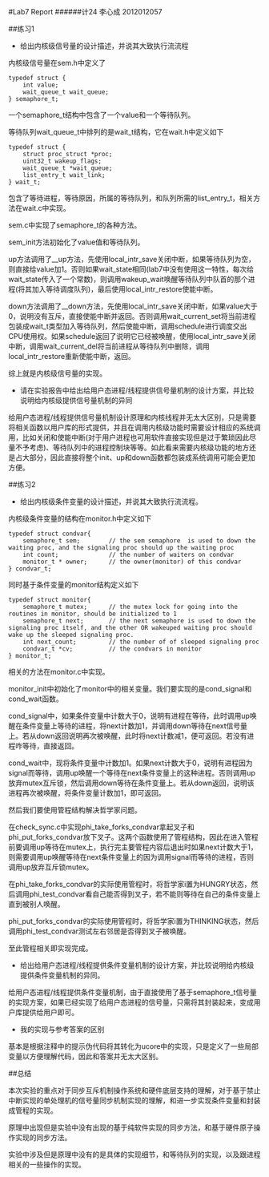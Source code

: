 #Lab7 Report
######计24 李心成 2012012057

##练习1

- 给出内核级信号量的设计描述，并说其大致执行流流程

内核级信号量在sem.h中定义了
```
typedef struct {
    int value;
    wait_queue_t wait_queue;
} semaphore_t;
```
一个semaphore_t结构中包含了一个value和一个等待队列。

等待队列wait_queue_t中排列的是wait_t结构，它在wait.h中定义如下
```
typedef struct {
    struct proc_struct *proc;
    uint32_t wakeup_flags;
    wait_queue_t *wait_queue;
    list_entry_t wait_link;
} wait_t;
```
包含了等待进程，等待原因，所属的等待队列，和队列所需的list_entry_t，相关方法在wait.c中实现。

sem.c中实现了semaphore_t的各种方法。

sem_init方法初始化了value值和等待队列。

up方法调用了__up方法，先使用local_intr_save关闭中断，如果等待队列为空，则直接给value加1。否则如果wait_state相同(lab7中没有使用这一特性，每次给wait_state传入了一个常数)，则调用wakeup_wait唤醒等待队列中队首的那个进程(将其加入等待调度队列)，最后使用local_intr_restore使能中断。

down方法调用了__down方法，先使用local_intr_save关闭中断，如果value大于0，说明没有互斥，直接使能中断并返回。否则调用wait_current_set将当前进程包装成wait_t类型加入等待队列，然后使能中断，调用schedule进行调度交出CPU使用权。如果schedule返回了说明它已经被唤醒，使用local_intr_save关闭中断，调用wait_current_del将当前进程从等待队列中删除，调用local_intr_restore重新使能中断，返回。

综上就是内核级信号量的实现。

- 请在实验报告中给出给用户态进程/线程提供信号量机制的设计方案，并比较说明给内核级提供信号量机制的异同

给用户态进程/线程提供信号量机制设计原理和内核线程并无太大区别，只是需要将相关函数以用户库的形式提供，并且在调用内核级功能时需要设计相应的系统调用，比如关闭和使能中断(对于用户进程也可用软件直接实现但是过于繁琐因此尽量不予考虑)、等待队列中的进程控制块等等。如此看来需要内核级功能的地方还是占大部分，因此直接将整个init、up和down函数都包装成系统调用可能会更加方便。

##练习2

- 给出内核级条件变量的设计描述，并说其大致执行流流程。

内核级条件变量的结构在monitor.h中定义如下
```
typedef struct condvar{
    semaphore_t sem;        // the sem semaphore  is used to down the waiting proc, and the signaling proc should up the waiting proc
    int count;              // the number of waiters on condvar
    monitor_t * owner;      // the owner(monitor) of this condvar
} condvar_t;
```
同时基于条件变量的monitor结构定义如下
```
typedef struct monitor{
    semaphore_t mutex;      // the mutex lock for going into the routines in monitor, should be initialized to 1
    semaphore_t next;       // the next semaphore is used to down the signaling proc itself, and the other OR wakeuped waiting proc should wake up the sleeped signaling proc.
    int next_count;         // the number of of sleeped signaling proc
    condvar_t *cv;          // the condvars in monitor
} monitor_t;
```
相关的方法在monitor.c中实现。

monitor_init中初始化了monitor中的相关变量。我们要实现的是cond_signal和cond_wait函数。

cond_signal中，如果条件变量中计数大于0，说明有进程在等待，此时调用up唤醒在条件变量上等待的进程，将next计数加1，并调用down等待在next信号量上。若从down返回说明再次被唤醒，此时将next计数减1，便可返回。若没有进程咋等待，直接返回。

cond_wait中，现将条件变量中计数加1。如果next计数大于0，说明有进程因为signal而等待，调用up唤醒一个等待在next条件变量上的这种进程。否则调用up放弃mutex互斥锁，然后调用down等待在条件变量上。若从down返回，说明该进程再次被唤醒，将条件变量计数加1，即可返回。

然后我们要使用管程结构解决哲学家问题。

在check_sync.c中实现phi_take_forks_condvar拿起叉子和phi_put_forks_condvar放下叉子。这两个函数使用了管程结构，因此在进入管程前要调用up等待在mutex上，执行完主要管程内容后退出时如果next计数大于1，则需要调用up唤醒等待在next条件变量上的因为调用signal而等待的进程，否则调用up放弃互斥锁mutex。

在phi_take_forks_condvar的实际使用管程时，将哲学家i置为HUNGRY状态，然后调用phi_test_condvar看自己能否得到叉子，若不能则等待在自己的条件变量上直到被别人唤醒。

phi_put_forks_condvar的实际使用管程时，将哲学家i置为THINKING状态，然后调用phi_test_condvar测试左右邻居是否得到叉子被唤醒。

至此管程相关即实现完成。

- 给出给用户态进程/线程提供条件变量机制的设计方案，并比较说明给内核级提供条件变量机制的异同。

给用户态进程/线程提供条件变量机制，由于直接使用了基于semaphore_t信号量的实现方案，如果已经实现了给用户态进程的信号量，只需将其封装起来，变成用户库提供给用户即可。

- 我的实现与参考答案的区别

基本是根据注释中的提示伪代码将其转化为ucore中的实现，只是定义了一些局部变量以方便理解代码，因此和答案并无太大区别。


##总结

本次实验的重点对于同步互斥机制操作系统和硬件底层支持的理解，对于基于禁止中断实现的单处理机的信号量同步机制实现的理解，和进一步实现条件变量和封装成管程的实现。

原理中出现但是实验中没有出现的基于纯软件实现的同步方法，和基于硬件原子操作实现的同步方法。

实验中涉及但是原理中没有的是具体的实现细节，和等待队列的实现，以及跟进程相关的一些操作的实现。







